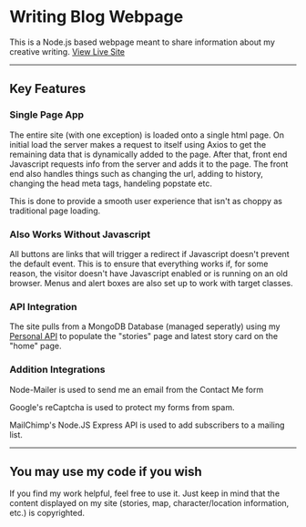 # Writing Blog Webpage
This is a Node.js based webpage meant to share information about my creative writing.
[View Live Site](https://stories.nrjohnson.net/ "Site for App")

***

## Key Features
### Single Page App
The entire site (with one exception) is loaded onto a single html page. On initial load the server makes a request to itself using Axios to get the remaining data that is dynamically added to the page. After that, front end Javascript requests info from the server and adds it to the page. The front end also handles things such as changing the url, adding to history, changing the head meta tags, handeling popstate etc. 

This is done to provide a smooth user experience that isn't as choppy as traditional page loading.
### Also Works Without Javascript
All buttons are links that will trigger a redirect if Javascript doesn't prevent the default event. This is to ensure that everything works if, for some reason, the visitor doesn't have Javascript enabled or is running on an old browser. Menus and alert boxes are also set up to work with target classes.
### API Integration
The site pulls from a MongoDB Database (managed seperatly) using my [Personal API](https://github.com/nr-johnson/api "My API Repo") to populate the "stories" page and latest story card on the "home" page.
### Addition Integrations
Node-Mailer is used to send me an email from the Contact Me form

Google's reCaptcha is used to protect my forms from spam.

MailChimp's Node.JS Express API is used to add subscribers to a mailing list.

***

## You may use my code if you wish

If you find my work helpful, feel free to use it. Just keep in mind that the content displayed on my site (stories, map, character/location information, etc.) is copyrighted.

